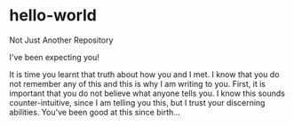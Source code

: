 # hello-world
Not Just Another Repository

I've been expecting you!

It is time you learnt that truth about how you and I met. I know that you do not remember any of this and this is why I am writing to you. First, it is important that you do not believe what anyone tells you. I know this sounds counter-intuitive, since I am telling you this, but I trust your discerning abilities. You've been good at this since birth...
